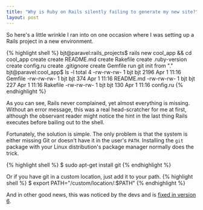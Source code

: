 ```yaml
---
title: "Why is Ruby on Rails silently failing to generate my new site?"
layout: post
---
```


So here's a little wrinkle I ran into on one occasion where I was setting up a Rails project in a new environment.

{% highlight shell %}
bjt@paravel:rails_projects$ rails new cool_app && cd cool_app
      create
      create  README.md
      create  Rakefile
      create  .ruby-version
      create  config.ru
      create  .gitignore
      create  Gemfile
         run  git init from "."
bjt@paravel:cool_app$ ls -l
total 4
-rw-rw-rw- 1 bjt bjt 2196 Apr  1 11:16 Gemfile
-rw-rw-rw- 1 bjt bjt  374 Apr  1 11:16 README.md
-rw-rw-rw- 1 bjt bjt  227 Apr  1 11:16 Rakefile
-rw-rw-rw- 1 bjt bjt  130 Apr  1 11:16 config.ru
{% endhighlight %}

As you can see, Rails never complained, yet almost everything is missing. Without an error message, this was a real head-scratcher for me at first, although the observant reader might notice the hint in the last thing Rails executes before bailing out to the shell.

Fortunately, the solution is simple. The only problem is that the system is either missing Git or doesn't have it in the user's `PATH`. Installing the `git` package with your Linux distribution's package manager normally does the trick.

{% highlight shell %}
$ sudo apt-get install git
{% endhighlight %}

Or if you have git in a custom location, just add it to your path.
{% highlight shell %}
$ export PATH="/custom/location/:$PATH"
{% endhighlight %}

And in other good news, this was noticed by the devs and is [fixed in version 6](https://github.com/rails/rails/issues/38035).
